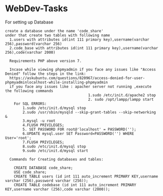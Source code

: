 # WebDev-Tasks

For setting up Database
    
    
    create a database under the name 'code_share'
    under that create two tables with following name
      1.users with attributes id(int 111 primary key),username(varchar 256),password(varchar 256)
      2.code_base with attributes id(int 111 primary key),username(varchar 256),code(varchar 2000)
      
      Requirements PHP above version 7.
      
      Incase while viewing phpmyadmin if you face any issues like "Access Denied" follow the steps in the link: 
      https://askubuntu.com/questions/820967/access-denied-for-user-phpmyadminlocalhost-while-installing-phpmyadmin
      if you face any issues like : apacher server not running ,execute the following commands 
                                          1.sudo /etc/init.d/apache2 stop
                                          2. sudo /opt/lampp/lampp start
        For SQL ERRORS:
            1.sudo /etc/init.d/mysql stop
            2.sudo /usr/sbin/mysqld --skip-grant-tables --skip-networking &
            3.mysql -u root
            4.FLUSH PRIVILEGES;
            5. SET PASSWORD FOR root@'localhost' = PASSWORD('');
            6.UPDATE mysql.user SET Password=PASSWORD('') WHERE User='root';
            7.FLUSH PRIVILEGES;
            8.sudo /etc/init.d/mysql stop
            9.sudo /etc/init.d/mysql start

      Commands for Creating databases and tables:

        CREATE DATABASE code_share;
        USE code_share;
        CREATE TABLE users (id int 111 auto_increment PRIMARY KEY,username varchar (256),password varchar (256));
        CREATE TABLE codebase (id int 111 auto_increment PRIMARY KEY,username varchar (256),code varchar (2000));
      
